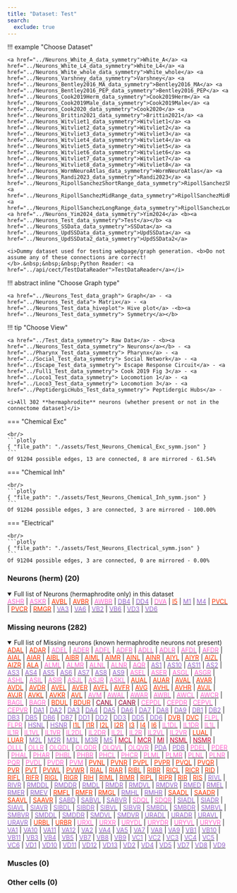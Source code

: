 ```yaml
---
title: "Dataset: Test"
search:
  exclude: true
---
```



!!! example "Choose Dataset"

    <a href="../Neurons_White_A_data_symmetry">White_A</a> <a href="../Neurons_White_L4_data_symmetry">White_L4</a> <a href="../Neurons_White_whole_data_symmetry">White_whole</a> <a href="../Neurons_Varshney_data_symmetry">Varshney</a> <a href="../Neurons_Bentley2016_MA_data_symmetry">Bentley2016_MA</a> <a href="../Neurons_Bentley2016_PEP_data_symmetry">Bentley2016_PEP</a> <a href="../Neurons_Cook2019Herm_data_symmetry">Cook2019Herm</a> <a href="../Neurons_Cook2019Male_data_symmetry">Cook2019Male</a> <a href="../Neurons_Cook2020_data_symmetry">Cook2020</a> <a href="../Neurons_Brittin2021_data_symmetry">Brittin2021</a> <a href="../Neurons_Witvliet1_data_symmetry">Witvliet1</a> <a href="../Neurons_Witvliet2_data_symmetry">Witvliet2</a> <a href="../Neurons_Witvliet3_data_symmetry">Witvliet3</a> <a href="../Neurons_Witvliet4_data_symmetry">Witvliet4</a> <a href="../Neurons_Witvliet5_data_symmetry">Witvliet5</a> <a href="../Neurons_Witvliet6_data_symmetry">Witvliet6</a> <a href="../Neurons_Witvliet7_data_symmetry">Witvliet7</a> <a href="../Neurons_Witvliet8_data_symmetry">Witvliet8</a> <a href="../Neurons_WormNeuroAtlas_data_symmetry">WormNeuroAtlas</a> <a href="../Neurons_Randi2023_data_symmetry">Randi2023</a> <a href="../Neurons_RipollSanchezShortRange_data_symmetry">RipollSanchezShortRange</a> <a href="../Neurons_RipollSanchezMidRange_data_symmetry">RipollSanchezMidRange</a> <a href="../Neurons_RipollSanchezLongRange_data_symmetry">RipollSanchezLongRange</a> <a href="../Neurons_Yim2024_data_symmetry">Yim2024</a> <b><a href="../Neurons_Test_data_symmetry">Test</a></b> <a href="../Neurons_SSData_data_symmetry">SSData</a> <a href="../Neurons_UpdSSData_data_symmetry">UpdSSData</a> <a href="../Neurons_UpdSSData2_data_symmetry">UpdSSData2</a> 

    <i>Dummy dataset used for testing webpage/graph generation. <b>Do not assume any of these connections are correct!</b>.&nbsp;&nbsp;&nbsp;Python Reader: <a href="../api/cect/TestDataReader">TestDataReader</a></i>


    

!!! abstract inline "Choose Graph type"

    <a href="../Neurons_Test_data_graph"> Graph</a> - <a href="../Neurons_Test_data"> Matrix</a> - <a href="../Neurons_Test_data_hiveplot"> Hive plot</a> -<b><a href="../Neurons_Test_data_symmetry"> Symmetry</a></b> 


!!! tip  "Choose View"

    <a href="../Test_data_symmetry"> Raw Data</a> - <b><a href="../Neurons_Test_data_symmetry"> Neurons</a></b> - <a href="../Pharynx_Test_data_symmetry"> Pharynx</a> - <a href="../Social_Test_data_symmetry"> Social Network</a> - <a href="../Escape_Test_data_symmetry"> Escape Response Circuit</a> - <a href="../Full1_Test_data_symmetry"> Cook 2019 Fig 3</a> - <a href="../Loco1_Test_data_symmetry"> Locomotion 1</a> - <a href="../Loco3_Test_data_symmetry"> Locomotion 3</a> - <a href="../PeptidergicHubs_Test_data_symmetry"> Peptidergic Hubs</a> - 

    <i>All 302 **hermaphrodite** neurons (whether present or not in the connectome dataset)</i>
=== "Chemical Exc"

    <br/>
    ```plotly
    { "file_path": "./assets/Test_Neurons_Chemical_Exc_symm.json" }
    ```
    Of 91204 possible edges, 13 are connected, 8 are mirrored - 61.54% 

=== "Chemical Inh"

    <br/>
    ```plotly
    { "file_path": "./assets/Test_Neurons_Chemical_Inh_symm.json" }
    ```
    Of 91204 possible edges, 3 are connected, 3 are mirrored - 100.00% 

=== "Electrical"

    <br/>
    ```plotly
    { "file_path": "./assets/Test_Neurons_Electrical_symm.json" }
    ```
    Of 91204 possible edges, 3 are connected, 0 are mirrored - 0.00% 


### Neurons (herm) (20)
<details open><summary>Full list of Neurons (hermaphrodite only) in this dataset</summary>
<a href="../ASHR" title="Sensory neuron (amphid, nociceptive)"><span style="color:#ff66cc;">ASHR</span></a>
 | <a href="../ASKR" title="Sensory neuron (amphid)"><span style="color:#ff66cc;">ASKR</span></a>
 | <a href="../AVBL" title="Layer 1 interneuron"><span style="color:#ff3300;">AVBL</span></a>
 | <a href="../AVBR" title="Layer 1 interneuron"><span style="color:#ff3300;">AVBR</span></a>
 | <a href="../AWBR" title="Sensory neuron (amphid)"><span style="color:#ff66cc;">AWBR</span></a>
 | <a href="../DB4" title="Ventral cord motor neuron"><span style="color:#9966cc;">DB4</span></a>
 | <a href="../DD4" title="Ventral cord motor neuron"><span style="color:#9966cc;">DD4</span></a>
 | <a href="../DVA" title="Sensory neuron (mechanosensory)"><span style="color:#ff66cc;">DVA</span></a>
 | <a href="../I5" title="Pharyngeal interneuron"><span style="color:#ff3300;">I5</span></a>
 | <a href="../M1" title="Pharyngeal motor neuron"><span style="color:#9966cc;">M1</span></a>
 | <a href="../M4" title="Pharyngeal motor neuron"><span style="color:#9966cc;">M4</span></a>
 | <a href="../PVCL" title="Layer 1 interneuron"><span style="color:#ff3300;">PVCL</span></a>
 | <a href="../PVCR" title="Layer 1 interneuron"><span style="color:#ff3300;">PVCR</span></a>
 | <a href="../RMGR" title="Layer 2 interneuron"><span style="color:#ff3300;">RMGR</span></a>
 | <a href="../VA3" title="Ventral cord motor neuron"><span style="color:#9966cc;">VA3</span></a>
 | <a href="../VA6" title="Ventral cord motor neuron"><span style="color:#9966cc;">VA6</span></a>
 | <a href="../VB2" title="Ventral cord motor neuron"><span style="color:#9966cc;">VB2</span></a>
 | <a href="../VB6" title="Ventral cord motor neuron"><span style="color:#9966cc;">VB6</span></a>
 | <a href="../VD3" title="Ventral cord motor neuron"><span style="color:#9966cc;">VD3</span></a>
 | <a href="../VD6" title="Ventral cord motor neuron"><span style="color:#9966cc;">VD6</span></a>

</details>

### Missing neurons (282)
<details open><summary>Full list of Missing neurons (known hermaphrodite neurons not present)</summary>
<a href="../ADAL" title="Layer 3 interneuron"><span style="color:#ff3300;">ADAL</span></a>
 | <a href="../ADAR" title="Layer 3 interneuron"><span style="color:#ff3300;">ADAR</span></a>
 | <a href="../ADEL" title="Sensory neuron (mechanosensory)"><span style="color:#ff66cc;">ADEL</span></a>
 | <a href="../ADER" title="Sensory neuron (mechanosensory)"><span style="color:#ff66cc;">ADER</span></a>
 | <a href="../ADFL" title="Sensory neuron (amphid)"><span style="color:#ff66cc;">ADFL</span></a>
 | <a href="../ADFR" title="Sensory neuron (amphid)"><span style="color:#ff66cc;">ADFR</span></a>
 | <a href="../ADLL" title="Sensory neuron (amphid, nociceptive)"><span style="color:#ff66cc;">ADLL</span></a>
 | <a href="../ADLR" title="Sensory neuron (amphid, nociceptive)"><span style="color:#ff66cc;">ADLR</span></a>
 | <a href="../AFDL" title="Sensory neuron (amphid)"><span style="color:#ff66cc;">AFDL</span></a>
 | <a href="../AFDR" title="Sensory neuron (amphid)"><span style="color:#ff66cc;">AFDR</span></a>
 | <a href="../AIAL" title="Layer 3 interneuron"><span style="color:#ff3300;">AIAL</span></a>
 | <a href="../AIAR" title="Layer 3 interneuron"><span style="color:#ff3300;">AIAR</span></a>
 | <a href="../AIBL" title="Layer 2 interneuron"><span style="color:#ff3300;">AIBL</span></a>
 | <a href="../AIBR" title="Layer 2 interneuron"><span style="color:#ff3300;">AIBR</span></a>
 | <a href="../AIML" title="Category 4 interneuron"><span style="color:#ff3300;">AIML</span></a>
 | <a href="../AIMR" title="Category 4 interneuron"><span style="color:#ff3300;">AIMR</span></a>
 | <a href="../AINL" title="Category 4 interneuron"><span style="color:#ff3300;">AINL</span></a>
 | <a href="../AINR" title="Category 4 interneuron"><span style="color:#ff3300;">AINR</span></a>
 | <a href="../AIYL" title="Layer 3 interneuron"><span style="color:#ff3300;">AIYL</span></a>
 | <a href="../AIYR" title="Layer 3 interneuron"><span style="color:#ff3300;">AIYR</span></a>
 | <a href="../AIZL" title="Layer 3 interneuron"><span style="color:#ff3300;">AIZL</span></a>
 | <a href="../AIZR" title="Layer 3 interneuron"><span style="color:#ff3300;">AIZR</span></a>
 | <a href="../ALA" title="Layer 3 interneuron"><span style="color:#ff3300;">ALA</span></a>
 | <a href="../ALML" title="Sensory neuron (mechanosensory)"><span style="color:#ff66cc;">ALML</span></a>
 | <a href="../ALMR" title="Sensory neuron (mechanosensory)"><span style="color:#ff66cc;">ALMR</span></a>
 | <a href="../ALNL" title="Sensory neuron (touch)"><span style="color:#ff66cc;">ALNL</span></a>
 | <a href="../ALNR" title="Sensory neuron (touch)"><span style="color:#ff66cc;">ALNR</span></a>
 | <a href="../AQR" title="Sensory neuron (touch)"><span style="color:#ff66cc;">AQR</span></a>
 | <a href="../AS1" title="Ventral cord motor neuron"><span style="color:#9966cc;">AS1</span></a>
 | <a href="../AS10" title="Ventral cord motor neuron"><span style="color:#9966cc;">AS10</span></a>
 | <a href="../AS11" title="Ventral cord motor neuron"><span style="color:#9966cc;">AS11</span></a>
 | <a href="../AS2" title="Ventral cord motor neuron"><span style="color:#9966cc;">AS2</span></a>
 | <a href="../AS3" title="Ventral cord motor neuron"><span style="color:#9966cc;">AS3</span></a>
 | <a href="../AS4" title="Ventral cord motor neuron"><span style="color:#9966cc;">AS4</span></a>
 | <a href="../AS5" title="Ventral cord motor neuron"><span style="color:#9966cc;">AS5</span></a>
 | <a href="../AS6" title="Ventral cord motor neuron"><span style="color:#9966cc;">AS6</span></a>
 | <a href="../AS7" title="Ventral cord motor neuron"><span style="color:#9966cc;">AS7</span></a>
 | <a href="../AS8" title="Ventral cord motor neuron"><span style="color:#9966cc;">AS8</span></a>
 | <a href="../AS9" title="Ventral cord motor neuron"><span style="color:#9966cc;">AS9</span></a>
 | <a href="../ASEL" title="Sensory neuron (amphid)"><span style="color:#ff66cc;">ASEL</span></a>
 | <a href="../ASER" title="Sensory neuron (amphid)"><span style="color:#ff66cc;">ASER</span></a>
 | <a href="../ASGL" title="Sensory neuron (amphid)"><span style="color:#ff66cc;">ASGL</span></a>
 | <a href="../ASGR" title="Sensory neuron (amphid)"><span style="color:#ff66cc;">ASGR</span></a>
 | <a href="../ASHL" title="Sensory neuron (amphid, nociceptive)"><span style="color:#ff66cc;">ASHL</span></a>
 | <a href="../ASIL" title="Sensory neuron (amphid)"><span style="color:#ff66cc;">ASIL</span></a>
 | <a href="../ASIR" title="Sensory neuron (amphid)"><span style="color:#ff66cc;">ASIR</span></a>
 | <a href="../ASJL" title="Sensory neuron (amphid)"><span style="color:#ff66cc;">ASJL</span></a>
 | <a href="../ASJR" title="Sensory neuron (amphid)"><span style="color:#ff66cc;">ASJR</span></a>
 | <a href="../ASKL" title="Sensory neuron (amphid)"><span style="color:#ff66cc;">ASKL</span></a>
 | <a href="../AUAL" title="Layer 3 interneuron"><span style="color:#ff3300;">AUAL</span></a>
 | <a href="../AUAR" title="Layer 3 interneuron"><span style="color:#ff3300;">AUAR</span></a>
 | <a href="../AVAL" title="Layer 1 interneuron"><span style="color:#ff3300;">AVAL</span></a>
 | <a href="../AVAR" title="Layer 1 interneuron"><span style="color:#ff3300;">AVAR</span></a>
 | <a href="../AVDL" title="Layer 2 interneuron"><span style="color:#ff3300;">AVDL</span></a>
 | <a href="../AVDR" title="Layer 2 interneuron"><span style="color:#ff3300;">AVDR</span></a>
 | <a href="../AVEL" title="Layer 1 interneuron"><span style="color:#ff3300;">AVEL</span></a>
 | <a href="../AVER" title="Layer 1 interneuron"><span style="color:#ff3300;">AVER</span></a>
 | <a href="../AVFL" title="Layer 3 interneuron"><span style="color:#ff3300;">AVFL</span></a>
 | <a href="../AVFR" title="Layer 3 interneuron"><span style="color:#ff3300;">AVFR</span></a>
 | <a href="../AVG" title="Layer 3 interneuron"><span style="color:#ff3300;">AVG</span></a>
 | <a href="../AVHL" title="Layer 3 interneuron"><span style="color:#ff3300;">AVHL</span></a>
 | <a href="../AVHR" title="Layer 3 interneuron"><span style="color:#ff3300;">AVHR</span></a>
 | <a href="../AVJL" title="Layer 2 interneuron"><span style="color:#ff3300;">AVJL</span></a>
 | <a href="../AVJR" title="Layer 2 interneuron"><span style="color:#ff3300;">AVJR</span></a>
 | <a href="../AVKL" title="Layer 2 interneuron"><span style="color:#ff3300;">AVKL</span></a>
 | <a href="../AVKR" title="Layer 2 interneuron"><span style="color:#ff3300;">AVKR</span></a>
 | <a href="../AVL" title="Layer 2 interneuron"><span style="color:#ff3300;">AVL</span></a>
 | <a href="../AVM" title="Sensory neuron (mechanosensory)"><span style="color:#ff66cc;">AVM</span></a>
 | <a href="../AWAL" title="Sensory neuron (amphid)"><span style="color:#ff66cc;">AWAL</span></a>
 | <a href="../AWAR" title="Sensory neuron (amphid)"><span style="color:#ff66cc;">AWAR</span></a>
 | <a href="../AWBL" title="Sensory neuron (amphid)"><span style="color:#ff66cc;">AWBL</span></a>
 | <a href="../AWCL" title="Sensory neuron (amphid)"><span style="color:#ff66cc;">AWCL</span></a>
 | <a href="../AWCR" title="Sensory neuron (amphid)"><span style="color:#ff66cc;">AWCR</span></a>
 | <a href="../BAGL" title="Sensory neuron (O2, CO2, social signals, touch)"><span style="color:#ff66cc;">BAGL</span></a>
 | <a href="../BAGR" title="Sensory neuron (O2, CO2, social signals, touch)"><span style="color:#ff66cc;">BAGR</span></a>
 | <a href="../BDUL" title="Layer 3 interneuron"><span style="color:#ff3300;">BDUL</span></a>
 | <a href="../BDUR" title="Layer 3 interneuron"><span style="color:#ff3300;">BDUR</span></a>
 | <a href="../CANL" title="Canal neuron"><span style="color:#990033;">CANL</span></a>
 | <a href="../CANR" title="Canal neuron"><span style="color:#990033;">CANR</span></a>
 | <a href="../CEPDL" title="Sensory neuron (cephalic)"><span style="color:#ff66cc;">CEPDL</span></a>
 | <a href="../CEPDR" title="Sensory neuron (cephalic)"><span style="color:#ff66cc;">CEPDR</span></a>
 | <a href="../CEPVL" title="Sensory neuron (cephalic)"><span style="color:#ff66cc;">CEPVL</span></a>
 | <a href="../CEPVR" title="Sensory neuron (cephalic)"><span style="color:#ff66cc;">CEPVR</span></a>
 | <a href="../DA1" title="Ventral cord motor neuron"><span style="color:#9966cc;">DA1</span></a>
 | <a href="../DA2" title="Ventral cord motor neuron"><span style="color:#9966cc;">DA2</span></a>
 | <a href="../DA3" title="Ventral cord motor neuron"><span style="color:#9966cc;">DA3</span></a>
 | <a href="../DA4" title="Ventral cord motor neuron"><span style="color:#9966cc;">DA4</span></a>
 | <a href="../DA5" title="Ventral cord motor neuron"><span style="color:#9966cc;">DA5</span></a>
 | <a href="../DA6" title="Ventral cord motor neuron"><span style="color:#9966cc;">DA6</span></a>
 | <a href="../DA7" title="Ventral cord motor neuron"><span style="color:#9966cc;">DA7</span></a>
 | <a href="../DA8" title="Ventral cord motor neuron"><span style="color:#9966cc;">DA8</span></a>
 | <a href="../DA9" title="Ventral cord motor neuron"><span style="color:#9966cc;">DA9</span></a>
 | <a href="../DB1" title="Ventral cord motor neuron"><span style="color:#9966cc;">DB1</span></a>
 | <a href="../DB2" title="Ventral cord motor neuron"><span style="color:#9966cc;">DB2</span></a>
 | <a href="../DB3" title="Ventral cord motor neuron"><span style="color:#9966cc;">DB3</span></a>
 | <a href="../DB5" title="Ventral cord motor neuron"><span style="color:#9966cc;">DB5</span></a>
 | <a href="../DB6" title="Ventral cord motor neuron"><span style="color:#9966cc;">DB6</span></a>
 | <a href="../DB7" title="Ventral cord motor neuron"><span style="color:#9966cc;">DB7</span></a>
 | <a href="../DD1" title="Ventral cord motor neuron"><span style="color:#9966cc;">DD1</span></a>
 | <a href="../DD2" title="Ventral cord motor neuron"><span style="color:#9966cc;">DD2</span></a>
 | <a href="../DD3" title="Ventral cord motor neuron"><span style="color:#9966cc;">DD3</span></a>
 | <a href="../DD5" title="Ventral cord motor neuron"><span style="color:#9966cc;">DD5</span></a>
 | <a href="../DD6" title="Ventral cord motor neuron"><span style="color:#9966cc;">DD6</span></a>
 | <a href="../DVB" title="Layer 3 interneuron"><span style="color:#ff3300;">DVB</span></a>
 | <a href="../DVC" title="Layer 2 interneuron"><span style="color:#ff3300;">DVC</span></a>
 | <a href="../FLPL" title="Sensory neuron (mechanosensory)"><span style="color:#ff66cc;">FLPL</span></a>
 | <a href="../FLPR" title="Sensory neuron (mechanosensory)"><span style="color:#ff66cc;">FLPR</span></a>
 | <a href="../HSNL" title="Hermaphrodite specific motor neuron"><span style="color:#9966cc;">HSNL</span></a>
 | <a href="../HSNR" title="Hermaphrodite specific motor neuron"><span style="color:#9966cc;">HSNR</span></a>
 | <a href="../I1L" title="Pharyngeal interneuron"><span style="color:#ff3300;">I1L</span></a>
 | <a href="../I1R" title="Pharyngeal interneuron"><span style="color:#ff3300;">I1R</span></a>
 | <a href="../I2L" title="Pharyngeal interneuron"><span style="color:#ff3300;">I2L</span></a>
 | <a href="../I2R" title="Pharyngeal interneuron"><span style="color:#ff3300;">I2R</span></a>
 | <a href="../I3" title="Pharyngeal interneuron"><span style="color:#ff3300;">I3</span></a>
 | <a href="../I4" title="Pharyngeal interneuron"><span style="color:#ff3300;">I4</span></a>
 | <a href="../I6" title="Pharyngeal interneuron"><span style="color:#ff3300;">I6</span></a>
 | <a href="../IL1DL" title="Sensory neuron (cephalic)"><span style="color:#ff66cc;">IL1DL</span></a>
 | <a href="../IL1DR" title="Sensory neuron (cephalic)"><span style="color:#ff66cc;">IL1DR</span></a>
 | <a href="../IL1L" title="Sensory neuron (cephalic)"><span style="color:#ff66cc;">IL1L</span></a>
 | <a href="../IL1R" title="Sensory neuron (cephalic)"><span style="color:#ff66cc;">IL1R</span></a>
 | <a href="../IL1VL" title="Sensory neuron (cephalic)"><span style="color:#ff66cc;">IL1VL</span></a>
 | <a href="../IL1VR" title="Sensory neuron (cephalic)"><span style="color:#ff66cc;">IL1VR</span></a>
 | <a href="../IL2DL" title="Sensory neuron (cephalic)"><span style="color:#ff66cc;">IL2DL</span></a>
 | <a href="../IL2DR" title="Sensory neuron (cephalic)"><span style="color:#ff66cc;">IL2DR</span></a>
 | <a href="../IL2L" title="Sensory neuron (cephalic)"><span style="color:#ff66cc;">IL2L</span></a>
 | <a href="../IL2R" title="Sensory neuron (cephalic)"><span style="color:#ff66cc;">IL2R</span></a>
 | <a href="../IL2VL" title="Sensory neuron (cephalic)"><span style="color:#ff66cc;">IL2VL</span></a>
 | <a href="../IL2VR" title="Sensory neuron (cephalic)"><span style="color:#ff66cc;">IL2VR</span></a>
 | <a href="../LUAL" title="Layer 3 interneuron"><span style="color:#ff3300;">LUAL</span></a>
 | <a href="../LUAR" title="Layer 3 interneuron"><span style="color:#ff3300;">LUAR</span></a>
 | <a href="../M2L" title="Pharyngeal motor neuron"><span style="color:#9966cc;">M2L</span></a>
 | <a href="../M2R" title="Pharyngeal motor neuron"><span style="color:#9966cc;">M2R</span></a>
 | <a href="../M3L" title="Pharyngeal motor neuron"><span style="color:#9966cc;">M3L</span></a>
 | <a href="../M3R" title="Pharyngeal motor neuron"><span style="color:#9966cc;">M3R</span></a>
 | <a href="../M5" title="Pharyngeal motor neuron"><span style="color:#9966cc;">M5</span></a>
 | <a href="../MCL" title="Pharyngeal polymodal neuron"><span style="color:#cc0033;">MCL</span></a>
 | <a href="../MCR" title="Pharyngeal polymodal neuron"><span style="color:#cc0033;">MCR</span></a>
 | <a href="../MI" title="Pharyngeal polymodal neuron"><span style="color:#cc0033;">MI</span></a>
 | <a href="../NSML" title="Pharyngeal polymodal neuron"><span style="color:#cc0033;">NSML</span></a>
 | <a href="../NSMR" title="Pharyngeal polymodal neuron"><span style="color:#cc0033;">NSMR</span></a>
 | <a href="../OLLL" title="Sensory neuron (cephalic)"><span style="color:#ff66cc;">OLLL</span></a>
 | <a href="../OLLR" title="Sensory neuron (cephalic)"><span style="color:#ff66cc;">OLLR</span></a>
 | <a href="../OLQDL" title="Sensory neuron (cephalic)"><span style="color:#ff66cc;">OLQDL</span></a>
 | <a href="../OLQDR" title="Sensory neuron (cephalic)"><span style="color:#ff66cc;">OLQDR</span></a>
 | <a href="../OLQVL" title="Sensory neuron (cephalic)"><span style="color:#ff66cc;">OLQVL</span></a>
 | <a href="../OLQVR" title="Sensory neuron (cephalic)"><span style="color:#ff66cc;">OLQVR</span></a>
 | <a href="../PDA" title="Ventral cord motor neuron"><span style="color:#9966cc;">PDA</span></a>
 | <a href="../PDB" title="Ventral cord motor neuron"><span style="color:#9966cc;">PDB</span></a>
 | <a href="../PDEL" title="Sensory neuron (mechanosensory)"><span style="color:#ff66cc;">PDEL</span></a>
 | <a href="../PDER" title="Sensory neuron (mechanosensory)"><span style="color:#ff66cc;">PDER</span></a>
 | <a href="../PHAL" title="Sensory neuron (phasmid)"><span style="color:#ff66cc;">PHAL</span></a>
 | <a href="../PHAR" title="Sensory neuron (phasmid)"><span style="color:#ff66cc;">PHAR</span></a>
 | <a href="../PHBL" title="Sensory neuron (phasmid)"><span style="color:#ff66cc;">PHBL</span></a>
 | <a href="../PHBR" title="Sensory neuron (phasmid)"><span style="color:#ff66cc;">PHBR</span></a>
 | <a href="../PHCL" title="Sensory neuron (phasmid)"><span style="color:#ff66cc;">PHCL</span></a>
 | <a href="../PHCR" title="Sensory neuron (phasmid)"><span style="color:#ff66cc;">PHCR</span></a>
 | <a href="../PLML" title="Sensory neuron (mechanosensory)"><span style="color:#ff66cc;">PLML</span></a>
 | <a href="../PLMR" title="Sensory neuron (mechanosensory)"><span style="color:#ff66cc;">PLMR</span></a>
 | <a href="../PLNL" title="Sensory neuron (touch)"><span style="color:#ff66cc;">PLNL</span></a>
 | <a href="../PLNR" title="Sensory neuron (touch)"><span style="color:#ff66cc;">PLNR</span></a>
 | <a href="../PQR" title="Sensory neuron (touch)"><span style="color:#ff66cc;">PQR</span></a>
 | <a href="../PVDL" title="Sensory neuron (mechanosensory)"><span style="color:#ff66cc;">PVDL</span></a>
 | <a href="../PVDR" title="Sensory neuron (mechanosensory)"><span style="color:#ff66cc;">PVDR</span></a>
 | <a href="../PVM" title="Sensory neuron (mechanosensory)"><span style="color:#ff66cc;">PVM</span></a>
 | <a href="../PVNL" title="Layer 3 interneuron"><span style="color:#ff3300;">PVNL</span></a>
 | <a href="../PVNR" title="Layer 3 interneuron"><span style="color:#ff3300;">PVNR</span></a>
 | <a href="../PVPL" title="Layer 3 interneuron"><span style="color:#ff3300;">PVPL</span></a>
 | <a href="../PVPR" title="Layer 3 interneuron"><span style="color:#ff3300;">PVPR</span></a>
 | <a href="../PVQL" title="Layer 3 interneuron"><span style="color:#ff3300;">PVQL</span></a>
 | <a href="../PVQR" title="Layer 3 interneuron"><span style="color:#ff3300;">PVQR</span></a>
 | <a href="../PVR" title="Layer 3 interneuron"><span style="color:#ff3300;">PVR</span></a>
 | <a href="../PVT" title="Layer 2 interneuron"><span style="color:#ff3300;">PVT</span></a>
 | <a href="../PVWL" title="Layer 2 interneuron"><span style="color:#ff3300;">PVWL</span></a>
 | <a href="../PVWR" title="Layer 2 interneuron"><span style="color:#ff3300;">PVWR</span></a>
 | <a href="../RIAL" title="Layer 1 interneuron"><span style="color:#ff3300;">RIAL</span></a>
 | <a href="../RIAR" title="Layer 1 interneuron"><span style="color:#ff3300;">RIAR</span></a>
 | <a href="../RIBL" title="Layer 2 interneuron"><span style="color:#ff3300;">RIBL</span></a>
 | <a href="../RIBR" title="Layer 2 interneuron"><span style="color:#ff3300;">RIBR</span></a>
 | <a href="../RICL" title="Layer 2 interneuron"><span style="color:#ff3300;">RICL</span></a>
 | <a href="../RICR" title="Layer 2 interneuron"><span style="color:#ff3300;">RICR</span></a>
 | <a href="../RID" title="Layer 1 interneuron"><span style="color:#ff3300;">RID</span></a>
 | <a href="../RIFL" title="Layer 3 interneuron"><span style="color:#ff3300;">RIFL</span></a>
 | <a href="../RIFR" title="Layer 3 interneuron"><span style="color:#ff3300;">RIFR</span></a>
 | <a href="../RIGL" title="Layer 2 interneuron"><span style="color:#ff3300;">RIGL</span></a>
 | <a href="../RIGR" title="Layer 2 interneuron"><span style="color:#ff3300;">RIGR</span></a>
 | <a href="../RIH" title="Category 4 interneuron"><span style="color:#ff3300;">RIH</span></a>
 | <a href="../RIML" title="Layer 1 interneuron; motorneuron in White et al., 1986"><span style="color:#ff3300;">RIML</span></a>
 | <a href="../RIMR" title="Layer 1 interneuron; motorneuron in White et al., 1986"><span style="color:#ff3300;">RIMR</span></a>
 | <a href="../RIPL" title="Linker to pharynx"><span style="color:#ff3300;">RIPL</span></a>
 | <a href="../RIPR" title="Linker to pharynx"><span style="color:#ff3300;">RIPR</span></a>
 | <a href="../RIR" title="Category 4 interneuron"><span style="color:#ff3300;">RIR</span></a>
 | <a href="../RIS" title="Layer 3 interneuron"><span style="color:#ff3300;">RIS</span></a>
 | <a href="../RIVL" title="Head motor neuron"><span style="color:#9966cc;">RIVL</span></a>
 | <a href="../RIVR" title="Head motor neuron"><span style="color:#9966cc;">RIVR</span></a>
 | <a href="../RMDDL" title="Head motor neuron"><span style="color:#9966cc;">RMDDL</span></a>
 | <a href="../RMDDR" title="Head motor neuron"><span style="color:#9966cc;">RMDDR</span></a>
 | <a href="../RMDL" title="Head motor neuron"><span style="color:#9966cc;">RMDL</span></a>
 | <a href="../RMDR" title="Head motor neuron"><span style="color:#9966cc;">RMDR</span></a>
 | <a href="../RMDVL" title="Head motor neuron"><span style="color:#9966cc;">RMDVL</span></a>
 | <a href="../RMDVR" title="Head motor neuron"><span style="color:#9966cc;">RMDVR</span></a>
 | <a href="../RMED" title="Head motor neuron"><span style="color:#9966cc;">RMED</span></a>
 | <a href="../RMEL" title="Head motor neuron"><span style="color:#9966cc;">RMEL</span></a>
 | <a href="../RMER" title="Head motor neuron"><span style="color:#9966cc;">RMER</span></a>
 | <a href="../RMEV" title="Head motor neuron"><span style="color:#9966cc;">RMEV</span></a>
 | <a href="../RMFL" title="Layer 2 interneuron"><span style="color:#ff3300;">RMFL</span></a>
 | <a href="../RMFR" title="Layer 2 interneuron"><span style="color:#ff3300;">RMFR</span></a>
 | <a href="../RMGL" title="Layer 2 interneuron"><span style="color:#ff3300;">RMGL</span></a>
 | <a href="../RMHL" title="Head motor neuron"><span style="color:#9966cc;">RMHL</span></a>
 | <a href="../RMHR" title="Head motor neuron"><span style="color:#9966cc;">RMHR</span></a>
 | <a href="../SAADL" title="Layer 2 interneuron"><span style="color:#ff3300;">SAADL</span></a>
 | <a href="../SAADR" title="Layer 2 interneuron"><span style="color:#ff3300;">SAADR</span></a>
 | <a href="../SAAVL" title="Layer 2 interneuron"><span style="color:#ff3300;">SAAVL</span></a>
 | <a href="../SAAVR" title="Layer 2 interneuron"><span style="color:#ff3300;">SAAVR</span></a>
 | <a href="../SABD" title="Sublateral motor neuron; interneuron in White et al., 1986"><span style="color:#9966cc;">SABD</span></a>
 | <a href="../SABVL" title="Sublateral motor neuron; interneuron in White et al., 1986"><span style="color:#9966cc;">SABVL</span></a>
 | <a href="../SABVR" title="Sublateral motor neuron; interneuron in White et al., 1986"><span style="color:#9966cc;">SABVR</span></a>
 | <a href="../SDQL" title="Sensory neuron (touch)"><span style="color:#ff66cc;">SDQL</span></a>
 | <a href="../SDQR" title="Sensory neuron (touch)"><span style="color:#ff66cc;">SDQR</span></a>
 | <a href="../SIADL" title="Sublateral motor neuron; interneuron in White et al., 1986"><span style="color:#9966cc;">SIADL</span></a>
 | <a href="../SIADR" title="Sublateral motor neuron; interneuron in White et al., 1986"><span style="color:#9966cc;">SIADR</span></a>
 | <a href="../SIAVL" title="Sublateral motor neuron; interneuron in White et al., 1986"><span style="color:#9966cc;">SIAVL</span></a>
 | <a href="../SIAVR" title="Sublateral motor neuron; interneuron in White et al., 1986"><span style="color:#9966cc;">SIAVR</span></a>
 | <a href="../SIBDL" title="Sublateral motor neuron; interneuron in White et al., 1986"><span style="color:#9966cc;">SIBDL</span></a>
 | <a href="../SIBDR" title="Sublateral motor neuron; interneuron in White et al., 1986"><span style="color:#9966cc;">SIBDR</span></a>
 | <a href="../SIBVL" title="Sublateral motor neuron; interneuron in White et al., 1986"><span style="color:#9966cc;">SIBVL</span></a>
 | <a href="../SIBVR" title="Sublateral motor neuron; interneuron in White et al., 1986"><span style="color:#9966cc;">SIBVR</span></a>
 | <a href="../SMBDL" title="Sublateral motor neuron"><span style="color:#9966cc;">SMBDL</span></a>
 | <a href="../SMBDR" title="Sublateral motor neuron"><span style="color:#9966cc;">SMBDR</span></a>
 | <a href="../SMBVL" title="Sublateral motor neuron"><span style="color:#9966cc;">SMBVL</span></a>
 | <a href="../SMBVR" title="Sublateral motor neuron"><span style="color:#9966cc;">SMBVR</span></a>
 | <a href="../SMDDL" title="Sublateral motor neuron"><span style="color:#9966cc;">SMDDL</span></a>
 | <a href="../SMDDR" title="Sublateral motor neuron"><span style="color:#9966cc;">SMDDR</span></a>
 | <a href="../SMDVL" title="Sublateral motor neuron"><span style="color:#9966cc;">SMDVL</span></a>
 | <a href="../SMDVR" title="Sublateral motor neuron"><span style="color:#9966cc;">SMDVR</span></a>
 | <a href="../URADL" title="Head motor neuron"><span style="color:#9966cc;">URADL</span></a>
 | <a href="../URADR" title="Head motor neuron"><span style="color:#9966cc;">URADR</span></a>
 | <a href="../URAVL" title="Head motor neuron"><span style="color:#9966cc;">URAVL</span></a>
 | <a href="../URAVR" title="Head motor neuron"><span style="color:#9966cc;">URAVR</span></a>
 | <a href="../URBL" title="Category 4 interneuron"><span style="color:#ff3300;">URBL</span></a>
 | <a href="../URBR" title="Category 4 interneuron"><span style="color:#ff3300;">URBR</span></a>
 | <a href="../URXL" title="Sensory neuron (O2, CO2, social signals, touch)"><span style="color:#ff66cc;">URXL</span></a>
 | <a href="../URXR" title="Sensory neuron (O2, CO2, social signals, touch)"><span style="color:#ff66cc;">URXR</span></a>
 | <a href="../URYDL" title="Sensory neuron (cephalic)"><span style="color:#ff66cc;">URYDL</span></a>
 | <a href="../URYDR" title="Sensory neuron (cephalic)"><span style="color:#ff66cc;">URYDR</span></a>
 | <a href="../URYVL" title="Sensory neuron (cephalic)"><span style="color:#ff66cc;">URYVL</span></a>
 | <a href="../URYVR" title="Sensory neuron (cephalic)"><span style="color:#ff66cc;">URYVR</span></a>
 | <a href="../VA1" title="Ventral cord motor neuron"><span style="color:#9966cc;">VA1</span></a>
 | <a href="../VA10" title="Ventral cord motor neuron"><span style="color:#9966cc;">VA10</span></a>
 | <a href="../VA11" title="Ventral cord motor neuron"><span style="color:#9966cc;">VA11</span></a>
 | <a href="../VA12" title="Ventral cord motor neuron"><span style="color:#9966cc;">VA12</span></a>
 | <a href="../VA2" title="Ventral cord motor neuron"><span style="color:#9966cc;">VA2</span></a>
 | <a href="../VA4" title="Ventral cord motor neuron"><span style="color:#9966cc;">VA4</span></a>
 | <a href="../VA5" title="Ventral cord motor neuron"><span style="color:#9966cc;">VA5</span></a>
 | <a href="../VA7" title="Ventral cord motor neuron"><span style="color:#9966cc;">VA7</span></a>
 | <a href="../VA8" title="Ventral cord motor neuron"><span style="color:#9966cc;">VA8</span></a>
 | <a href="../VA9" title="Ventral cord motor neuron"><span style="color:#9966cc;">VA9</span></a>
 | <a href="../VB1" title="Ventral cord motor neuron"><span style="color:#9966cc;">VB1</span></a>
 | <a href="../VB10" title="Ventral cord motor neuron"><span style="color:#9966cc;">VB10</span></a>
 | <a href="../VB11" title="Ventral cord motor neuron"><span style="color:#9966cc;">VB11</span></a>
 | <a href="../VB3" title="Ventral cord motor neuron"><span style="color:#9966cc;">VB3</span></a>
 | <a href="../VB4" title="Ventral cord motor neuron"><span style="color:#9966cc;">VB4</span></a>
 | <a href="../VB5" title="Ventral cord motor neuron"><span style="color:#9966cc;">VB5</span></a>
 | <a href="../VB7" title="Ventral cord motor neuron"><span style="color:#9966cc;">VB7</span></a>
 | <a href="../VB8" title="Ventral cord motor neuron"><span style="color:#9966cc;">VB8</span></a>
 | <a href="../VB9" title="Ventral cord motor neuron"><span style="color:#9966cc;">VB9</span></a>
 | <a href="../VC1" title="Hermaphrodite specific motor neuron"><span style="color:#9966cc;">VC1</span></a>
 | <a href="../VC2" title="Hermaphrodite specific motor neuron"><span style="color:#9966cc;">VC2</span></a>
 | <a href="../VC3" title="Hermaphrodite specific motor neuron"><span style="color:#9966cc;">VC3</span></a>
 | <a href="../VC4" title="Hermaphrodite specific motor neuron"><span style="color:#9966cc;">VC4</span></a>
 | <a href="../VC5" title="Hermaphrodite specific motor neuron"><span style="color:#9966cc;">VC5</span></a>
 | <a href="../VC6" title="Hermaphrodite specific motor neuron"><span style="color:#9966cc;">VC6</span></a>
 | <a href="../VD1" title="Ventral cord motor neuron"><span style="color:#9966cc;">VD1</span></a>
 | <a href="../VD10" title="Ventral cord motor neuron"><span style="color:#9966cc;">VD10</span></a>
 | <a href="../VD11" title="Ventral cord motor neuron"><span style="color:#9966cc;">VD11</span></a>
 | <a href="../VD12" title="Ventral cord motor neuron"><span style="color:#9966cc;">VD12</span></a>
 | <a href="../VD13" title="Ventral cord motor neuron"><span style="color:#9966cc;">VD13</span></a>
 | <a href="../VD2" title="Ventral cord motor neuron"><span style="color:#9966cc;">VD2</span></a>
 | <a href="../VD4" title="Ventral cord motor neuron"><span style="color:#9966cc;">VD4</span></a>
 | <a href="../VD5" title="Ventral cord motor neuron"><span style="color:#9966cc;">VD5</span></a>
 | <a href="../VD7" title="Ventral cord motor neuron"><span style="color:#9966cc;">VD7</span></a>
 | <a href="../VD8" title="Ventral cord motor neuron"><span style="color:#9966cc;">VD8</span></a>
 | <a href="../VD9" title="Ventral cord motor neuron"><span style="color:#9966cc;">VD9</span></a>

</details>

### Muscles (0)

### Other cells (0)
